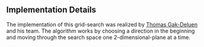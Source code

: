## Implementation Details

The implementation of this grid-search was realized by
[Thomas Gak-Deluen](https://github.com/tgdn) and his team. The algorithm
works by choosing a direction in the beginning and moving through the search space
one 2-dimensional-plane at a time.


